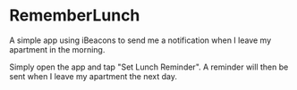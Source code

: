 # RememberLunch

A simple app using iBeacons to send me a notification when I leave my apartment in the morning.

Simply open the app and tap "Set Lunch Reminder". A reminder will then be sent when I leave my apartment the next day.